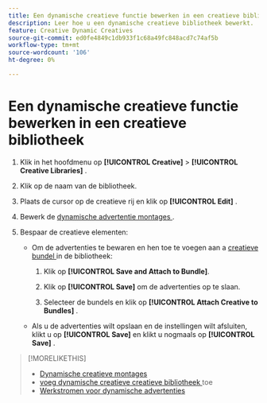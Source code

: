 ```yaml
---
title: Een dynamische creatieve functie bewerken in een creatieve bibliotheek
description: Leer hoe u een dynamische creatieve bibliotheek bewerkt.
feature: Creative Dynamic Creatives
source-git-commit: ed0fe4849c1db933f1c68a49fc848acd7c74af5b
workflow-type: tm+mt
source-wordcount: '106'
ht-degree: 0%

---
```


# Een dynamische creatieve functie bewerken in een creatieve bibliotheek

1. Klik in het hoofdmenu op **[!UICONTROL Creative]** > **[!UICONTROL Creative Libraries]** .

1. Klik op de naam van de bibliotheek.

1. Plaats de cursor op de creatieve rij en klik op **[!UICONTROL Edit]** .

1. Bewerk de [ dynamische advertentie montages ](creative-settings-dynamic.md).

1. Bespaar de creatieve elementen:

   * Om de advertenties te bewaren en hen toe te voegen aan a [ creatieve bundel ](bundle-manage.md) in de bibliotheek:

      1. Klik op **[!UICONTROL Save and Attach to Bundle]**.

      1. Klik op **[!UICONTROL Save]** om de advertenties op te slaan.

      1. Selecteer de bundels en klik op **[!UICONTROL Attach Creative to Bundles]** .

   * Als u de advertenties wilt opslaan en de instellingen wilt afsluiten, klikt u op **[!UICONTROL Save]** en klikt u nogmaals op **[!UICONTROL Save]** .

>[!MORELIKETHIS]
>
>* [ Dynamische creatieve montages ](creative-settings-dynamic.md)
>* [ voeg dynamische creatieve creatieve bibliotheek ](creative-add-dynamic.md) toe
>* [ Werkstromen voor dynamische advertenties ](/help/creative/introduction/workflow-dynamic-ads.md)
